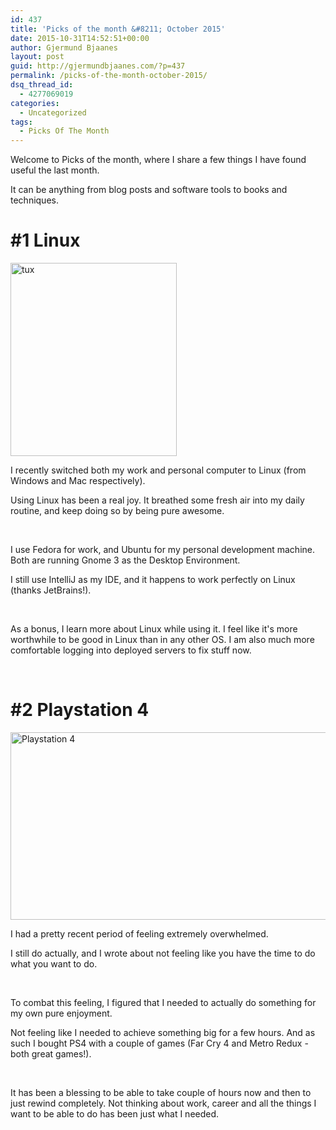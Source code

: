 ```yaml
---
id: 437
title: 'Picks of the month &#8211; October 2015'
date: 2015-10-31T14:52:51+00:00
author: Gjermund Bjaanes
layout: post
guid: http://gjermundbjaanes.com/?p=437
permalink: /picks-of-the-month-october-2015/
dsq_thread_id:
  - 4277069019
categories:
  - Uncategorized
tags:
  - Picks Of The Month
---
```

Welcome to Picks of the month, where I share a few things I have found useful the last month.

It can be anything from blog posts and software tools to books and techniques.

<!--more-->
# #1 Linux

[<img class="alignnone  wp-image-439" src="http://gjermundbjaanes.com/wp-content/uploads/2015/10/tux.png" alt="tux" width="266" height="309" />](http://gjermundbjaanes.com/wp-content/uploads/2015/10/tux.png)

I recently switched both my work and personal computer to Linux (from Windows and Mac respectively).

Using Linux has been a real joy. It breathed some fresh air into my daily routine, and keep doing so by being pure awesome.

&nbsp;

I use Fedora for work, and Ubuntu for my personal development machine. Both are running Gnome 3 as the Desktop Environment.

I still use IntelliJ as my IDE, and it happens to work perfectly on Linux (thanks JetBrains!).

&nbsp;

As a bonus, I learn more about Linux while using it. I feel like it's more worthwhile to be good in Linux than in any other OS. I am also much more comfortable logging into deployed servers to fix stuff now.

&nbsp;

# #2 Playstation 4

[<img class="alignnone  wp-image-438" src="http://gjermundbjaanes.com/wp-content/uploads/2015/10/hachids83e17uzq14cuj.jpg" alt="Playstation 4" width="533" height="300" />](http://gjermundbjaanes.com/wp-content/uploads/2015/10/hachids83e17uzq14cuj.jpg)

I had a pretty recent period of feeling extremely overwhelmed.

I still do actually, and I wrote about not feeling like you have the time to do what you want to do.

&nbsp;

To combat this feeling, I figured that I needed to actually do something for my own pure enjoyment.

Not feeling like I needed to achieve something big for a few hours. And as such I bought PS4 with a couple of games (Far Cry 4 and Metro Redux - both great games!).

&nbsp;

It has been a blessing to be able to take couple of hours now and then to just rewind completely. Not thinking about work, career and all the things I want to be able to do has been just what I needed.